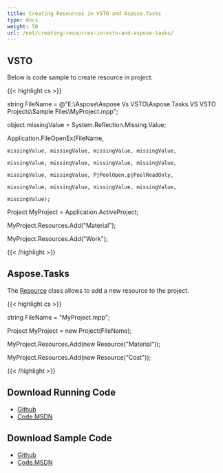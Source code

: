 ```yaml
---
title: Creating Resources in VSTO and Aspose.Tasks
type: docs
weight: 50
url: /net/creating-resources-in-vsto-and-aspose-tasks/
---
```


## **VSTO**
Below is code sample to create resource in project.

{{< highlight cs >}}

  string FileName = @"E:\Aspose\Aspose Vs VSTO\Aspose.Tasks VS VSTO Projects\Sample Files\MyProject.mpp";

 object missingValue = System.Reflection.Missing.Value;

 Application.FileOpenEx(FileName,

    missingValue, missingValue, missingValue, missingValue,

    missingValue, missingValue, missingValue, missingValue,

    missingValue, missingValue, PjPoolOpen.pjPoolReadOnly,

    missingValue, missingValue, missingValue, missingValue,

    missingValue);

 Project MyProject = Application.ActiveProject;

 MyProject.Resources.Add("Material");

 MyProject.Resources.Add("Work");

{{< /highlight >}}
## **Aspose.Tasks**
The [Resource](http://www.aspose.com/docs/display/tasksnet/Aspose.Tasks.Resource+Class) class allows to add a new resource to the project.

{{< highlight cs >}}

  string FileName = "MyProject.mpp";

 Project MyProject = new Project(FileName);

 MyProject.Resources.Add(new Resource("Material"));

 MyProject.Resources.Add(new Resource("Cost"));

{{< /highlight >}}
## **Download Running Code**
- [Github](https://github.com/aspose-tasks/Aspose.Tasks-for-.NET/tree/master/Plugins/Aspose.Tasks%20Vs%20VSTO%20Projects/Code%20Comparison%20of%20Common%20Features/Creating%20Resources)
- [Code.MSDN](https://code.msdn.microsoft.com/AsposeTasks-Vs-VSTO-v11-168e5b01/view/SourceCode#content)
## **Download Sample Code**
- [Github](https://github.com/aspose-tasks/Aspose.Tasks-for-.NET/releases/tag/AsposeTaskNETVsVSTOProjectv1.1)
- [Code.MSDN](https://code.msdn.microsoft.com/AsposeTasks-Vs-VSTO-v11-168e5b01)
